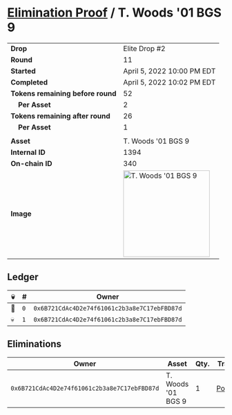 # [Elimination Proof](./readme.md) / T. Woods &#039;01 BGS 9

|||
|---|---|
| **Drop** | Elite Drop #2 |
| **Round** | 11 |
| **Started** | April 5, 2022 10:00 PM EDT |
| **Completed** | April 5, 2022 10:02 PM EDT |
| **Tokens remaining before round** | 52 |
| **&nbsp;&nbsp;&nbsp;&nbsp;Per Asset** | 2 |
| **Tokens remaining after round** | 26 |
| **&nbsp;&nbsp;&nbsp;&nbsp;Per Asset** | 1 |
| | |
| **Asset** | T. Woods &#039;01 BGS 9 |
| **Internal ID** | 1394 |
| **On-chain ID** | 340 |
| **Image** | <img src="https://tcdn.blokpax.com/95e5eeed-5ecb-4336-9b78-12872a7d9ef3/c8cba0130bb4be584c5d2990018dc274cbeec8e8af58b951dd6528da54354afb.png" height="200" alt="T. Woods &#039;01 BGS 9" /> |

## Ledger

| 💀 | # | Owner |
| --- | --- | --- |
| 👑 | `0` | `0x6B721CdAc4D2e74f61061c2b3a8e7C17ebFBD87d` |
| 💀 | `1` | `0x6B721CdAc4D2e74f61061c2b3a8e7C17ebFBD87d` |


## Eliminations

| Owner | Asset | Qty. | Transaction |
| --- | --- | --- | --- |
| `0x6B721CdAc4D2e74f61061c2b3a8e7C17ebFBD87d` | T. Woods '01 BGS 9 | 1 | [Polygonscan](https://polygonscan.com/tx/0x471fee82b702e9ef96e9b336a352637ed5e393d550b4871ee2cfc3031fb5cded) |

